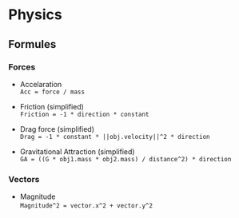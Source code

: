 # Physics

## Formules

### Forces 
* Accelaration  
  `Acc = force / mass`

* Friction (simplified)  
  `Friction = -1 * direction * constant`

* Drag force (simplified)  
  `Drag = -1 * constant * ||obj.velocity||^2 * direction`

* Gravitational Attraction (simplified)  
  `GA = ((G * obj1.mass * obj2.mass) / distance^2) * direction`


### Vectors
* Magnitude  
  `Magnitude^2 = vector.x^2 + vector.y^2`
